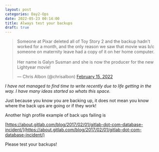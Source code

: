 ```yaml
---
layout: post
categories: Day2-Ops
date: 2022-05-23 00:14:00
title: Always test your backups
draft: true
---
```

<blockquote class="twitter-tweet"><p lang="en" dir="ltr">Someone at Pixar deleted all of Toy Story 2 and the backup hadn&#39;t worked for a month, and the only reason we saw that movie was b/c someone on maternity leave had a copy of it on her home computer.<br><br>Her name is Galyn Susman and she is now the producer for the new Lightyear movie!</p>&mdash; Chris Albon (@chrisalbon) <a href="https://twitter.com/chrisalbon/status/1493680061307752454?ref_src=twsrc%5Etfw">February 15, 2022</a></blockquote> <script async src="https://platform.twitter.com/widgets.js" charset="utf-8"></script>

<!--more-->

*I have not managed to find time to write recently due to life getting in the way. I have many ideas started so whats this space.*

Just because you know you are backing up, it does not mean you know where the back ups are going or if they work!

Another high profile example of back ups failing is

[https://about.gitlab.com/blog/2017/02/01/gitlab-dot-com-database-incident/](https://about.gitlab.com/blog/2017/02/01/gitlab-dot-com-database-incident/)

Please test your backups!
